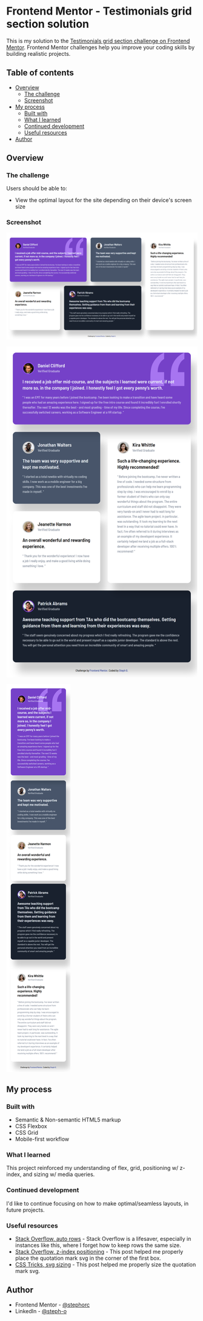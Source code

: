 # Frontend Mentor - Testimonials grid section solution

This is my solution to the [Testimonials grid section challenge on Frontend Mentor](https://www.frontendmentor.io/challenges/testimonials-grid-section-Nnw6J7Un7). Frontend Mentor challenges help you improve your coding skills by building realistic projects. 

## Table of contents

- [Overview](#overview)
  - [The challenge](#the-challenge)
  - [Screenshot](#screenshot)
  <!-- - [Links](#links) -->
- [My process](#my-process)
  - [Built with](#built-with)
  - [What I learned](#what-i-learned)
  - [Continued development](#continued-development)
  - [Useful resources](#useful-resources)
- [Author](#author)
<!-- - [Acknowledgments](#acknowledgments) -->

## Overview

### The challenge

Users should be able to:

- View the optimal layout for the site depending on their device's screen size

### Screenshot

![Desktop Solution](https://github.com/stephorc/testimonials-grid-section/blob/main/desktop-solution.png)

![Tablet Solution](https://github.com/stephorc/testimonials-grid-section/blob/main/tablet-solution.png)

![Mobile Solution](https://github.com/stephorc/testimonials-grid-section/blob/main/mobile-solution.png)

<!-- ### Links -->

## My process

### Built with

- Semantic & Non-semantic HTML5 markup
- CSS Flexbox
- CSS Grid
- Mobile-first workflow
<!-- - [React](https://reactjs.org/) - JS library
- [Next.js](https://nextjs.org/) - React framework
- [Styled Components](https://styled-components.com/) - For styles -->

### What I learned

This project reinforced my understanding of flex, grid, positioning w/ z-index, and sizing w/ media queries.

<!-- To see how you can add code snippets, see below:

```html
<h1>Some HTML code I'm proud of</h1>
```
```css
.proud-of-this-css {
  color: papayawhip;
}
```
```js
const proudOfThisFunc = () => {
  console.log('🎉')
}
```

If you want more help with writing markdown, we'd recommend checking out [The Markdown Guide](https://www.markdownguide.org/) to learn more. -->

### Continued development

I'd like to continue focusing on how to make optimal/seamless layouts, in future projects.

### Useful resources

- [Stack Overflow, auto rows](https://stackoverflow.com/questions/44488357/equal-height-rows-in-css-grid-layout) - Stack Overflow is a lifesaver, especially in instances like this, where I forget how to keep rows the same size.
- [Stack Overflow, z-index positioning](https://stackoverflow.com/questions/54417297/position-icon-at-the-top-right-corner-of-a-div/54417489) - This post helped me properly place the quotation mark svg in the corner of the first box.
- [CSS Tricks, svg sizing](https://css-tricks.com/scale-svg/) - This post helped me properly size the quotation mark svg.

## Author

<!-- - Website - [Add your name here](https://www.your-site.com) -->
- Frontend Mentor - [@stephorc](https://www.frontendmentor.io/profile/stephorc)
- LinkedIn - [@steph-o](https://www.linkedin.com/in/steph-o/)

